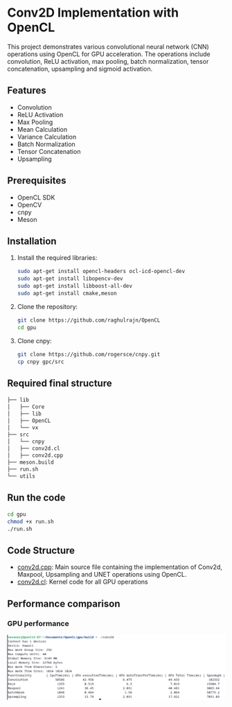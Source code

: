 # Conv2D Implementation with OpenCL

This project demonstrates various convolutional neural network (CNN) operations using OpenCL for GPU acceleration. The operations include convolution, ReLU activation, max pooling, batch normalization, tensor concatenation, upsampling and sigmoid activation.

## Features

- Convolution
- ReLU Activation
- Max Pooling
- Mean Calculation
- Variance Calculation
- Batch Normalization
- Tensor Concatenation
- Upsampling

## Prerequisites

- OpenCL SDK
- OpenCV
- cnpy
- Meson

## Installation

1. Install the required libraries:

    ```sh
    sudo apt-get install opencl-headers ocl-icd-opencl-dev
    sudo apt-get install libopencv-dev
    sudo apt-get install libboost-all-dev
    sudo apt-get install cmake,meson
    ```

2. Clone the repository:

    ```sh
    git clone https://github.com/raghulrajn/OpenCL
    cd gpu
    ```

3. Clone cnpy:

    ```sh
   git clone https://github.com/rogersce/cnpy.git
   cp cnpy gpc/src
    ```
## Required final structure
```
├── lib
│   ├── Core
│   ├── lib
│   ├── OpenCL
│   └── vx
├── src
│   └── cnpy
│   ├── conv2d.cl
│   ├── conv2d.cpp
├── meson.build
├── run.sh
└── utils
 ```

## Run the code 

```sh
cd gpu
chmod +x run.sh
./run.sh
```

## Code Structure

- [conv2d.cpp](src/conv2d.cpp): Main source file containing the implementation of Conv2d, Maxpool, Upsampling and UNET operations using OpenCL.
- [conv2d.cl](src/conv2d.cl): Kernel code for all GPU operations

## Performance comparison
### GPU performance
![gpu](./utils/gpu.png)
